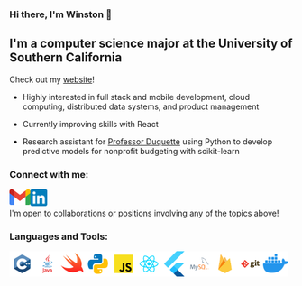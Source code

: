 ### Hi there, I'm Winston 👋  

## I'm a computer science major at the University of Southern California
Check out my [website](https://winston-trinh.github.io/index.html)!

- Highly interested in full stack and mobile development, cloud computing, distributed data systems, and product management

- Currently improving skills with React

- Research assistant for [Professor Duquette](http://www.nicolasduquette.com/index.html) using Python to develop predictive models for nonprofit budgeting with scikit-learn

### Connect with me:
<a href="mailto:wntrinh@usc.edu" target="_blank" rel="noopener noreferrer">
  <img align="left" alt="winston-trinh | email" width="37px" src="https://github.com/winston-trinh/winston-trinh/blob/main/images/mail.png" />
</a>
<a href="https://www.linkedin.com/in/winstontrinh/" target="_blank" rel="noopener noreferrer">
  <img align="left" alt="winston-trinh | LinkedIn" width="30px" src="https://github.com/winston-trinh/winston-trinh/blob/main/images/linkedin.png" />
</a>
<br />
<br />
I'm open to collaborations or positions involving any of the topics above!

### Languages and Tools:
<a href="#"><img align="left" height="45px" src="https://github.com/winston-trinh/winston-trinh/blob/main/images/c++.svg" />
<a href="#"><img align="left" height="45px" src="https://github.com/winston-trinh/winston-trinh/blob/main/images/java.svg" />
<a href="#"><img align="left" height="45px" src="https://github.com/winston-trinh/winston-trinh/blob/main/images/swift.svg" />
<a href="#"><img align="left" height="45px" src="https://github.com/winston-trinh/winston-trinh/blob/main/images/python.svg" />
<a href="#"><img align="left" height="45px" src="https://github.com/winston-trinh/winston-trinh/blob/main/images/javascript.svg" />
<a href="#"><img align="left" height="45px" src="https://github.com/winston-trinh/winston-trinh/blob/main/images/react.svg" />
<a href="#"><img align="left" height="45px" src="https://github.com/winston-trinh/winston-trinh/blob/main/images/flutter.png" />
<a href="#"><img align="left" height="45px" src="https://github.com/winston-trinh/winston-trinh/blob/main/images/mysql.svg" />
<a href="#"><img align="left" height="45px" src="https://github.com/winston-trinh/winston-trinh/blob/main/images/firebase.svg" />
<a href="#"><img align="left" height="45px" src="https://github.com/winston-trinh/winston-trinh/blob/main/images/git.svg" />
<a href="#"><img align="left" height="45px" src="https://github.com/winston-trinh/winston-trinh/blob/main/images/docker.svg" />
